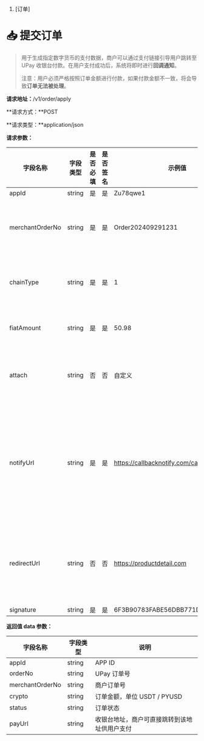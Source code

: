 1. [订单]

# 📥 提交订单

> 用于生成指定数字货币的支付数据，商户可以通过支付链接引导用户跳转至 UPay 收银台付款。在用户支付成功后，系统将即时进行**回调通知**。
>
> 注意：用户必须严格按照订单金额进行付款，如果付款金额不一致，将会导致**订单无法被处理**。

**请求地址：**/v1/order/apply

**请求方式：**POST

**请求类型：**application/json

**请求参数：**

| 字段名称        | 字段类型 | 是否必填 | 是否签名 | 示例值                              | 说明                                                                                |
| --------------- | -------- | -------- | -------- | ----------------------------------- | ----------------------------------------------------------------------------------- |
| appId           | string   | 是       | 是       | Zu78qwe1                            | APP ID                                                                              |
| merchantOrderNo | string   | 是       | 是       | Order202409291231                   | 商户端自主生成的订单号，在商户端要保证唯一性                                        |
| chainType       | string   | 是       | 是       | 1                                   | 链路：波场(TRC20) 以太坊(ERC20) BEP20
| fiatAmount      | string   | 是       | 是       | 50.98                               | 法币金额，精确到小数点后 4 位                                                       |
| attach          | string   | 否       | 否       | 自定义                              | 用户自定义数据，在回调到 notifyUrl 的时候会原样返回                                 |
| notifyUrl       | string   | 是       | 是       | https://callbacknotify.com/callback | 接收异步通知的回调地址。必须为可直接访问的 URL，不能带参数、session 验证、csrf 验证 |
| redirectUrl     | string   | 否       | 否       | https://productdetail.com           | 支付成功后，前端重定向地址。务必包含 http:// 或 https:// 开头                       |
| signature       | string   | 是       | 是       | 6F3B90783FABE56DBB771D03E0EAADD0    | 数据签名                                                                            |

**返回值 data 参数：**

| 字段名称        | 字段类型 | 说明                                         |
| --------------- | -------- | -------------------------------------------- |
| appId           | string   | APP ID                                       |
| orderNo         | string   | UPay 订单号                                  |
| merchantOrderNo | string   | 商户订单号                                   |
| crypto          | string   | 订单金额，单位 USDT / PYUSD                  |
| status          | string   | 订单状态                                     |
| payUrl          | string   | 收银台地址，商户可直接跳转到该地址供用户支付 |
